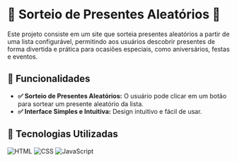 # 🎁 Sorteio de Presentes Aleatórios 🎲

Este projeto consiste em um site que sorteia presentes aleatórios a partir de uma lista configurável, permitindo aos usuários descobrir presentes de forma divertida e prática para ocasiões especiais, como aniversários, festas e eventos.

## 🔁 Funcionalidades

- **✅ Sorteio de Presentes Aleatórios:** O usuário pode clicar em um botão para sortear um presente aleatório da lista.
- **✅ Interface Simples e Intuitiva:** Design intuitivo e fácil de usar.

## 🚀 Tecnologias Utilizadas

![HTML](https://img.shields.io/badge/HTML-%23E34F26?style=for-the-badge&logo=html5&logoColor=white)
![CSS](https://img.shields.io/badge/CSS-%231572B6?style=for-the-badge&logo=css3&logoColor=white)
![JavaScript](https://img.shields.io/badge/JavaScript-%23F7DF1E?style=for-the-badge&logo=javascript&logoColor=black)


